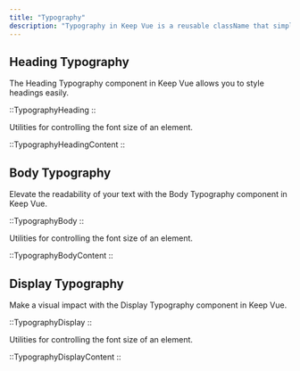 ```yaml
---
title: "Typography"
description: "Typography in Keep Vue is a reusable className that simplifies text styling, offering a consistent way to format and present text across a web application. It allows developers to easily add properties like font size, line height and letter spacing."
---
```


## Heading Typography

The Heading Typography component in Keep Vue allows you to style headings easily.

::TypographyHeading
::

Utilities for controlling the font size of an element.

::TypographyHeadingContent
::

## Body Typography

Elevate the readability of your text with the Body Typography component in Keep Vue.

::TypographyBody
::

Utilities for controlling the font size of an element.

::TypographyBodyContent
::

## Display Typography

Make a visual impact with the Display Typography component in Keep Vue.

::TypographyDisplay
::

Utilities for controlling the font size of an element.

::TypographyDisplayContent
::
